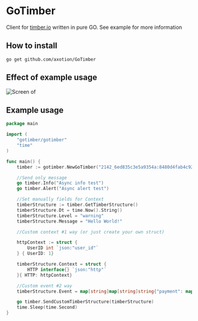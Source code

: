 # GoTimber

Client for [timber.io](https://timber.io/) written in pure GO. See example for more information

## How to install

```
go get github.com/axotion/GoTimber
```
## Effect of example usage
![Screen of ](https://imgur.com/MagefjBl.png)

## Example usage 

```go
package main

import (
	"gotimber/gotimber"
	"time"
)

func main() {
	timber := gotimber.NewGoTimber("2142_6ed835c3e5a9354a:8480d4fab4c9288bd96d476a0f253f0aa8ab8eba476d2b4c35ed1722e53aab5a") //Example api token format

	//Send only message
	go timber.Info("Async info test")
	go timber.Alert("Async alert test")

	//Set manually fields for Context
	timberStructure := timber.GetTimberStructure()
	timberStructure.Dt = time.Now().String()
	timberStructure.Level = "warning"
	timberStructure.Message = "Hello World!"

	//Custom context #1 way (or just create your own struct)

	httpContext := struct {
		UserID int `json:"user_id"` 
	} { UserID: 1}

	timberStructure.Context = struct {
		HTTP interface{} `json:"http"`
	}{ HTTP: httpContext}

	//Custom event #2 way
	timberStructure.Event = map[string]map[string]string{"payment": map[string]string{"id": "1", "success": "ok"}, "order": map[string]string{"id": "2"}}

	go timber.SendCustomTimberStructure(timberStructure)
	time.Sleep(time.Second)
}



    


